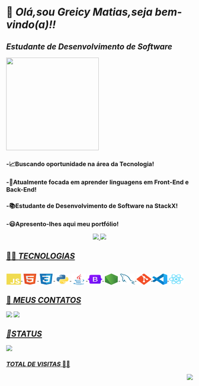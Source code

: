  # 👋 _Olá,sou Greicy Matias,seja bem-vindo(a)!!_
 ## _Estudante de Desenvolvimento de Software_           
            
<img src="https://media4.giphy.com/media/hpXdHPfFI5wTABdDx9/giphy.gif?cid=790b761119da578fbd3b539f450dc792c1b6ed38da4c01dc&rid=giphy.gif&ct=g" width="250" height="250" />

### **-📈Buscando oportunidade na área da Tecnologia!**

### **-📌Atualmente focada em aprender linguagens em Front-End e Back-End!**

### **-📚Estudante de Desenvolvimento de Software na StackX!**

### **-😃Apresento-lhes aqui meu portfólio!**

<div align="center">
<a href="https://github.com/Greicy28">
  <img height="180em" src="https://github-readme-stats.vercel.app/api?username=Greicy28&show_icons=true&theme=dracula&include_all_commits=true&count_private=true"/>
  <img height="180em" src="https://github-readme-stats.vercel.app/api/top-langs/?username=Greicy28&layout=compact&langs_count=7&theme=dracula"/>
</div>

## 👩‍💻 <i>TECNOLOGIAS</i>
<div style="display: inline_block"><br>
  <img align="center" alt="Gre-Js" height="30" width="40" src="https://raw.githubusercontent.com/devicons/devicon/master/icons/javascript/javascript-plain.svg">
 <img align="center" alt="Gre-HTML" height="30" width="40" src="https://raw.githubusercontent.com/devicons/devicon/master/icons/html5/html5-original.svg">
  <img align="center" alt="Gre-CSS" height="30" width="40" 
  src="https://raw.githubusercontent.com/devicons/devicon/master/icons/css3/css3-original.svg">
  <img align="center" alt="Gre-Python" height="30" width="40"
src="https://raw.githubusercontent.com/devicons/devicon/master/icons/python/python-original.svg">
 <img align="center" alt="Gre-Java" height="30" width="40"
src="https://raw.githubusercontent.com/devicons/devicon/master/icons/java/java-original.svg">
 <img align="center" alt="Gre-Bootstrap" height="30" width="40"
src="https://raw.githubusercontent.com/devicons/devicon/master/icons/bootstrap/bootstrap-original.svg">
 <img align="center" alt="Gre-NodeJS" height="30" width="40"
  src="https://raw.githubusercontent.com/devicons/devicon/master/icons/nodejs/nodejs-original.svg" />
 <img align="center" alt="Gre-MySql" height="30" width="40"         
  src="https://raw.githubusercontent.com/devicons/devicon/master/icons/mysql/mysql-original.svg" />
  <img align="center" alt="Gre-Git" height="30" width="40"         
  src="https://raw.githubusercontent.com/devicons/devicon/master/icons/git/git-original.svg" />
<img align="center" alt="Gre-VsCode" height="30" width="40"         
  src="https://raw.githubusercontent.com/devicons/devicon/master/icons/vscode/vscode-original.svg" /> 
<img align="center" alt="Gre-React" height="30" width="40"         
  src="https://raw.githubusercontent.com/devicons/devicon/master/icons/react/react-original.svg" /> 

 
 </div>         
  
  
  ##
  
## 📱 <i>MEUS CONTATOS</i>
  <div>
  <a href = "mailto:greicymatias8036@gmail.com"><img height="28px" src="https://img.shields.io/badge/-Gmail-D14836?style=for-  the-badge&logo=gmail&logoColor=white" target="_blank"></a>
  <a href="https://www.linkedin.com/in/greicy-matias-34a489233" target="_blank"><img src="https://img.shields.io/badge/-LinkedIn-%230077B5?style=for-the-badge&logo=linkedin&logoColor=white"</a> 
  
  </div>
<i><h2>🔮STATUS</h2></i>   
<img height="203px" src="https://github-readme-streak-stats.herokuapp.com/?user=Greicy28&theme=tokyonight&hidedark_border=true">




   
 
  
 ###  <i>TOTAL DE VISITAS</i> 🕵️‍♀️ 
   
   <div> <p align="end">
    <img alingn="end"src="https://profile-counter.glitch.me/Greicy28/count.svg" /> </div>
